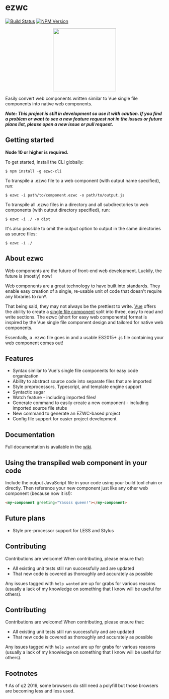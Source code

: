 # ezwc

[![Build Status](https://travis-ci.org/pynklynn/ezwc.svg?branch=master)](https://travis-ci.org/pynklynn/ezwc)
[![NPM Version](https://img.shields.io/npm/v/ezwc-cli.svg)](https://img.shields.io/npm/v/ezwc-cli.svg)

<p align="center">
  <img src="http://willsteinmetz.net/public/ezwc.svg" width="200">
</p>

Easily convert web components written similar to Vue single file components into native web components.

**_Note: This project is still in development so use it with caution. If you find a problem or want to see a new feature request not in the issues or future plans list, please open a new issue or pull request._**

## Getting started

**Node 10 or higher is required.**

To get started, install the CLI globally:

```shell
$ npm install -g ezwc-cli
```

To transpile a .ezwc file to a web component (with output name specified), run:

```shell
$ ezwc -i path/to/component.ezwc -o path/to/output.js
```

To transpile all .ezwc files in a directory and all subdirectories to web components (with output directory specified), run:

```shell
$ ezwc -i ./ -o dist
```

It's also possible to omit the output option to output in the same directories as source files:

```shell
$ ezwc -i ./
```

## About ezwc

Web components are the future of front-end web development. Luckily, the future is (mostly) now!

Web components are a great technology to have built into standards. They enable easy creation of a single, re-usable unit of code that doesn't require any libraries to run‡.

That being said, they may not always be the prettiest to write. [Vue](https://vuejs.org/) offers the ability to create a [single file component](https://vuejs.org/v2/guide/single-file-components.html) split into three, easy to read and write sections. The ezwc (short for easy web components) format is inspired by the Vue single file component design and tailored for native web components.

Essentially, a .ezwc file goes in and a usable ES2015+ .js file containing your web component comes out!

## Features

* Syntax similar to Vue's single file components for easy code organization
* Ability to abstract source code into separate files that are imported
* Style preprocessors, Typescript, and template engine support
* Syntactic sugar
* Watch feature - including imported files!
* Generate command to easily create a new component - including imported source file stubs
* New command to generate an EZWC-based project
* Config file support for easier project development

## Documentation

Full documentation is available in the [wiki](https://github.com/pynklynn/ezwc/wiki).

## Using the transpiled web component in your code

Include the output JavaScript file in your code using your build tool chain or directly. Then reference your new component just like any other web component (because now it is!):

```html
<my-component greeting="Yassss queen!"></my-component>
```

## Future plans

- Style pre-processor support for LESS and Stylus

## Contributing

Contributions are welcome! When contributing, please ensure that:

- All existing unit tests still run successfully and are updated
- That new code is covered as thoroughly and accurately as possible

Any issues tagged with `help wanted` are up for grabs for various reasons (usually a lack of my knowledge on something that I know will be useful for others).

## Contributing

Contributions are welcome! When contributing, please ensure that:

- All existing unit tests still run successfully and are updated
- That new code is covered as thoroughly and accurately as possible

Any issues tagged with `help wanted` are up for grabs for various reasons (usually a lack of my knowledge on something that I know will be useful for others).

## Footnotes

‡ As of q2 2019, some browsers do still need a polyfill but those browsers are becoming less and less used.
